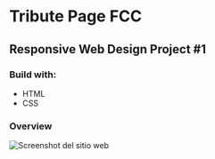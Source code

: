 # Tribute Page FCC

## Responsive Web Design Project #1

### Build with:

- HTML
- CSS

### Overview

![Screenshot del sitio web](https://awesomescreenshot.s3.amazonaws.com/image/1849999/6213338-db818c7c3c8707d541f954800ed2cd0c.png?X-Amz-Algorithm=AWS4-HMAC-SHA256&X-Amz-Credential=AKIAJSCJQ2NM3XLFPVKA%2F20210309%2Fus-east-1%2Fs3%2Faws4_request&X-Amz-Date=20210309T165344Z&X-Amz-Expires=28800&X-Amz-SignedHeaders=host&X-Amz-Signature=eb9172dbef95acb4a46571170b89f90765f9739c58c8c7e468736fd725668c58 "Vista del sitio en desktop")
